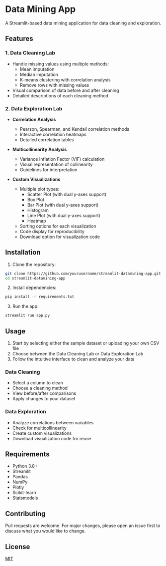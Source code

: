 # Data Mining App

A Streamlit-based data mining application for data cleaning and exploration.

## Features

### 1. Data Cleaning Lab
- Handle missing values using multiple methods:
  - Mean imputation
  - Median imputation
  - K-means clustering with correlation analysis
  - Remove rows with missing values
- Visual comparison of data before and after cleaning
- Detailed descriptions of each cleaning method

### 2. Data Exploration Lab
- **Correlation Analysis**
  - Pearson, Spearman, and Kendall correlation methods
  - Interactive correlation heatmaps
  - Detailed correlation tables

- **Multicollinearity Analysis**
  - Variance Inflation Factor (VIF) calculation
  - Visual representation of collinearity
  - Guidelines for interpretation

- **Custom Visualizations**
  - Multiple plot types:
    - Scatter Plot (with dual y-axes support)
    - Box Plot
    - Bar Plot (with dual y-axes support)
    - Histogram
    - Line Plot (with dual y-axes support)
    - Heatmap
  - Sorting options for each visualization
  - Code display for reproducibility
  - Download option for visualization code

## Installation

1. Clone the repository:
```bash
git clone https://github.com/yourusername/streamlit-datamining-app.git
cd streamlit-datamining-app
```

2. Install dependencies:
```bash
pip install -r requirements.txt
```

3. Run the app:
```bash
streamlit run app.py
```

## Usage

1. Start by selecting either the sample dataset or uploading your own CSV file
2. Choose between the Data Cleaning Lab or Data Exploration Lab
3. Follow the intuitive interface to clean and analyze your data

### Data Cleaning
- Select a column to clean
- Choose a cleaning method
- View before/after comparisons
- Apply changes to your dataset

### Data Exploration
- Analyze correlations between variables
- Check for multicollinearity
- Create custom visualizations
- Download visualization code for reuse

## Requirements
- Python 3.8+
- Streamlit
- Pandas
- NumPy
- Plotly
- Scikit-learn
- Statsmodels

## Contributing
Pull requests are welcome. For major changes, please open an issue first to discuss what you would like to change.

## License
[MIT](https://choosealicense.com/licenses/mit/)
